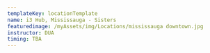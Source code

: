 ```yaml
---
templateKey: locationTemplate
name: i3 Hub, Mississauga - Sisters
featuredimage: /myAssets/img/Locations/mississauga downtown.jpg
instructor: DUA
timing: TBA
---
```

